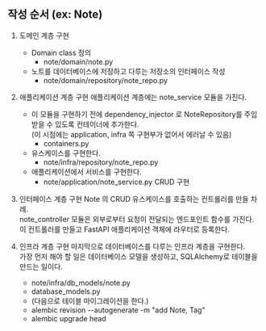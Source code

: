 

## 작성 순서 (ex: Note)

1. 도메인 계층 구현
    - Domain class 정의
        - note/domain/note.py
    - 노트를 데이터베이스에 저장하고 다루는 저장소의 인터페이스 작성
        - note/domain/repository/note_repo.py

2. 애플리케이션 계층 구현
애플리케이션 계층에는 note_service 모듈을 가진다.
    - 이 모듈을 구현하기 전에 dependency_injector 로 NoteRepository를 주입받을 수 있도록 컨테이너에 추가한다.  
    (이 시점에는 application, infra 쪽 구현부가 없어서 에러날 수 있음)
        - containers.py
    - 유스케이스를 구현한다.
        - note/infra/repository/note_repo.py
    - 애플리케이션에서 서비스를 구현한다.
        - note/application/note_service.py
        CRUD 구현

3. 인터페이스 계층 구현
Note 의 CRUD 유스케이스를 호출하는 컨트롤러를 만들 차례.  
note_controller 모듈은 외부로부터 요청이 전달되는 엔드포인트 함수를 가진다.  
이 컨트롤러를 만들고 FastAPI 애플리케이션 객체에 라우터로 등록한다.  

4. 인프라 계층 구현
마지막으로 데이터베이스를 다루는 인프라 계층을 구현한다.  
가장 먼저 해야 할 일은 데이터베이스 모델을 생성하고, SQLAlchemy로 테이블을 만드는 일이다.
    - note/infra/db_models/note.py
    - database_models.py
    - (다음으로 테이블 마이그레이션을 한다.)
    - alembic revision --autogenerate -m "add Note, Tag"
    - alembic upgrade head

